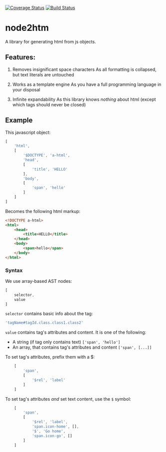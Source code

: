 [![Coverage Status](https://coveralls.io/repos/maximsmol/node2html/badge.svg?branch=master)](https://coveralls.io/r/maximsmol/node2html?branch=master) [![Build Status](https://travis-ci.org/maximsmol/node2html.svg?branch=master)](https://travis-ci.org/maximsmol/node2html)

# node2htm
A library for generating html from js objects.

## Features:

1. Removes insignificant space characters
	As all formatting is collapsed, but text literals are untouched

1. Works as a template engine
	As you have a full programming language in your disposal

1. Infinite expandability
	As this library knows *nothing* about html (except which tags should never be closed)


## Example
This javascript object:
```js
[
	'html',
	[
		'$DOCTYPE', 'a-html',
		'head',
		[
			'title', 'HELLO'
		],
		'body',
		[
			'span', 'hello'
		]
	]
]
```

Becomes the following html markup:
```html
<!DOCTYPE a-html>
<html>
	<head>
		<title>HELLO</title>
	</head>
	<body>
		<span>hello</span>
	</body>
</html>
```


### Syntax
We use array-based AST nodes:
```js
[
	selector,
	value
]
```


`selector` contains basic info about the tag:
```js
'tagName#tagId.class.class1.class2'
```


`value` contains tag's attributes and content.
It is one of the following:

* A string (if tag only contains text) `['span', 'hello']`
* An array, that contains tag's attributes and content `['span', [...]]`

To set tag's attributes, prefix them with a $:
```js
	[
		'span',
		[
			'$rel', 'label'
		]
	]
```

To set tag's attributes *and* set text content, use the `$` symbol:
```js
	[
		'span',
		[
			'$rel', 'label',
			'span.icon-home', [],
			'$', 'Go home',
			'span.icon-go', []
		]
	]
```
